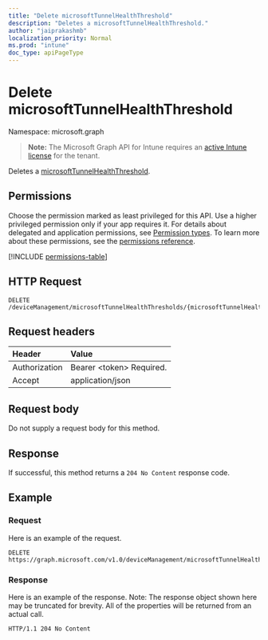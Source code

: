```yaml
---
title: "Delete microsoftTunnelHealthThreshold"
description: "Deletes a microsoftTunnelHealthThreshold."
author: "jaiprakashmb"
localization_priority: Normal
ms.prod: "intune"
doc_type: apiPageType
---
```


# Delete microsoftTunnelHealthThreshold

Namespace: microsoft.graph

> **Note:** The Microsoft Graph API for Intune requires an [active Intune license](https://go.microsoft.com/fwlink/?linkid=839381) for the tenant.

Deletes a [microsoftTunnelHealthThreshold](../resources/intune-mstunnel-microsofttunnelhealththreshold.md).

## Permissions
Choose the permission marked as least privileged for this API. Use a higher privileged permission only if your app requires it. For details about delegated and application permissions, see [Permission types](/graph/permissions-overview#permission-types). To learn more about these permissions, see the [permissions reference](/graph/permissions-reference).

<!-- { "blockType": "permissions", "name": "intune_mstunnel_microsofttunnelhealththreshold_delete" } -->
[!INCLUDE [permissions-table](../includes/permissions/intune-mstunnel-microsofttunnelhealththreshold-delete-permissions.md)]

## HTTP Request
<!-- {
  "blockType": "ignored"
}
-->
``` http
DELETE /deviceManagement/microsoftTunnelHealthThresholds/{microsoftTunnelHealthThresholdId}
```

## Request headers
|Header|Value|
|:---|:---|
|Authorization|Bearer &lt;token&gt; Required.|
|Accept|application/json|

## Request body
Do not supply a request body for this method.

## Response
If successful, this method returns a `204 No Content` response code.

## Example

### Request
Here is an example of the request.
``` http
DELETE https://graph.microsoft.com/v1.0/deviceManagement/microsoftTunnelHealthThresholds/{microsoftTunnelHealthThresholdId}
```

### Response
Here is an example of the response. Note: The response object shown here may be truncated for brevity. All of the properties will be returned from an actual call.
``` http
HTTP/1.1 204 No Content
```
